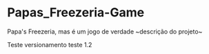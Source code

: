 # Papas_Freezeria-Game
Papa's Freezeria, mas é um jogo de verdade
~descrição do projeto~

Teste versionamento
teste 1.2
